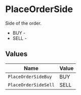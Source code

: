 # PlaceOrderSide

Side of the order.
* BUY - 
* SELL - 


## Values

| Name                 | Value                |
| -------------------- | -------------------- |
| `PlaceOrderSideBuy`  | BUY                  |
| `PlaceOrderSideSell` | SELL                 |